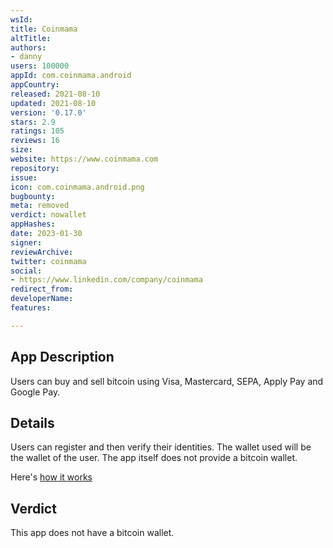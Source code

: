 ```yaml
---
wsId: 
title: Coinmama
altTitle: 
authors:
- danny
users: 100000
appId: com.coinmama.android
appCountry: 
released: 2021-08-10
updated: 2021-08-10
version: '0.17.0'
stars: 2.9
ratings: 105
reviews: 16
size: 
website: https://www.coinmama.com
repository: 
issue: 
icon: com.coinmama.android.png
bugbounty: 
meta: removed
verdict: nowallet
appHashes: 
date: 2023-01-30
signer: 
reviewArchive: 
twitter: coinmama
social:
- https://www.linkedin.com/company/coinmama
redirect_from: 
developerName: 
features: 

---
```


## App Description

Users can buy and sell bitcoin using Visa, Mastercard, SEPA, Apply Pay and Google Pay.

## Details

Users can register and then verify their identities. The wallet used will be the wallet of the user. The app itself does not provide a bitcoin wallet.

Here's [how it works](https://www.coinmama.com/how-does-it-work)

## Verdict

This app does not have a bitcoin wallet.

